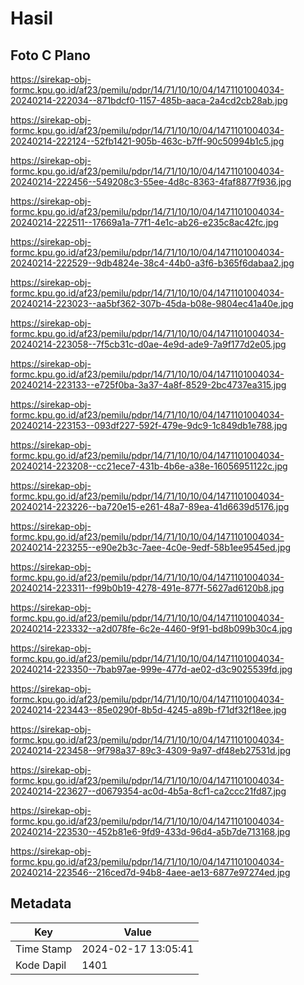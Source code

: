 # Hasil

## Foto C Plano

https://sirekap-obj-formc.kpu.go.id/af23/pemilu/pdpr/14/71/10/10/04/1471101004034-20240214-222034--871bdcf0-1157-485b-aaca-2a4cd2cb28ab.jpg

https://sirekap-obj-formc.kpu.go.id/af23/pemilu/pdpr/14/71/10/10/04/1471101004034-20240214-222124--52fb1421-905b-463c-b7ff-90c50994b1c5.jpg

https://sirekap-obj-formc.kpu.go.id/af23/pemilu/pdpr/14/71/10/10/04/1471101004034-20240214-222456--549208c3-55ee-4d8c-8363-4faf8877f936.jpg

https://sirekap-obj-formc.kpu.go.id/af23/pemilu/pdpr/14/71/10/10/04/1471101004034-20240214-222511--17669a1a-77f1-4e1c-ab26-e235c8ac42fc.jpg

https://sirekap-obj-formc.kpu.go.id/af23/pemilu/pdpr/14/71/10/10/04/1471101004034-20240214-222529--9db4824e-38c4-44b0-a3f6-b365f6dabaa2.jpg

https://sirekap-obj-formc.kpu.go.id/af23/pemilu/pdpr/14/71/10/10/04/1471101004034-20240214-223023--aa5bf362-307b-45da-b08e-9804ec41a40e.jpg

https://sirekap-obj-formc.kpu.go.id/af23/pemilu/pdpr/14/71/10/10/04/1471101004034-20240214-223058--7f5cb31c-d0ae-4e9d-ade9-7a9f177d2e05.jpg

https://sirekap-obj-formc.kpu.go.id/af23/pemilu/pdpr/14/71/10/10/04/1471101004034-20240214-223133--e725f0ba-3a37-4a8f-8529-2bc4737ea315.jpg

https://sirekap-obj-formc.kpu.go.id/af23/pemilu/pdpr/14/71/10/10/04/1471101004034-20240214-223153--093df227-592f-479e-9dc9-1c849db1e788.jpg

https://sirekap-obj-formc.kpu.go.id/af23/pemilu/pdpr/14/71/10/10/04/1471101004034-20240214-223208--cc21ece7-431b-4b6e-a38e-16056951122c.jpg

https://sirekap-obj-formc.kpu.go.id/af23/pemilu/pdpr/14/71/10/10/04/1471101004034-20240214-223226--ba720e15-e261-48a7-89ea-41d6639d5176.jpg

https://sirekap-obj-formc.kpu.go.id/af23/pemilu/pdpr/14/71/10/10/04/1471101004034-20240214-223255--e90e2b3c-7aee-4c0e-9edf-58b1ee9545ed.jpg

https://sirekap-obj-formc.kpu.go.id/af23/pemilu/pdpr/14/71/10/10/04/1471101004034-20240214-223311--f99b0b19-4278-491e-877f-5627ad6120b8.jpg

https://sirekap-obj-formc.kpu.go.id/af23/pemilu/pdpr/14/71/10/10/04/1471101004034-20240214-223332--a2d078fe-6c2e-4460-9f91-bd8b099b30c4.jpg

https://sirekap-obj-formc.kpu.go.id/af23/pemilu/pdpr/14/71/10/10/04/1471101004034-20240214-223350--7bab97ae-999e-477d-ae02-d3c9025539fd.jpg

https://sirekap-obj-formc.kpu.go.id/af23/pemilu/pdpr/14/71/10/10/04/1471101004034-20240214-223443--85e0290f-8b5d-4245-a89b-f71df32f18ee.jpg

https://sirekap-obj-formc.kpu.go.id/af23/pemilu/pdpr/14/71/10/10/04/1471101004034-20240214-223458--9f798a37-89c3-4309-9a97-df48eb27531d.jpg

https://sirekap-obj-formc.kpu.go.id/af23/pemilu/pdpr/14/71/10/10/04/1471101004034-20240214-223627--d0679354-ac0d-4b5a-8cf1-ca2ccc21fd87.jpg

https://sirekap-obj-formc.kpu.go.id/af23/pemilu/pdpr/14/71/10/10/04/1471101004034-20240214-223530--452b81e6-9fd9-433d-96d4-a5b7de713168.jpg

https://sirekap-obj-formc.kpu.go.id/af23/pemilu/pdpr/14/71/10/10/04/1471101004034-20240214-223546--216ced7d-94b8-4aee-ae13-6877e97274ed.jpg


## Metadata

| Key        | Value               |
| ---------- | ------------------- |
| Time Stamp | 2024-02-17 13:05:41 |
| Kode Dapil | 1401                |



